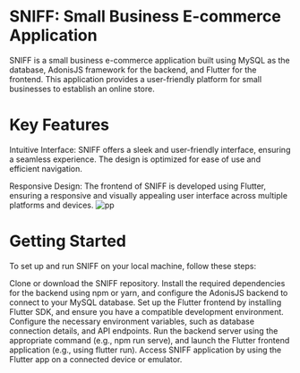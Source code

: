 # SNIFF: Small Business E-commerce Application
SNIFF is a small business e-commerce application built using MySQL as the database, AdonisJS framework for the backend, and Flutter for the frontend. This application provides a user-friendly platform for small businesses to establish an online store.

# Key Features
Intuitive Interface: SNIFF offers a sleek and user-friendly interface, ensuring a seamless experience. The design is optimized for ease of use and efficient navigation.

Responsive Design: The frontend of SNIFF is developed using Flutter, ensuring a responsive and visually appealing user interface across multiple platforms and devices.
![pp](https://github.com/mariaAbuAlhaija/SNIFF/assets/84870567/916b83b4-195d-4bca-b9c0-a9d0b121d345)

# Getting Started
To set up and run SNIFF on your local machine, follow these steps:

Clone or download the SNIFF repository.
Install the required dependencies for the backend using npm or yarn, and configure the AdonisJS backend to connect to your MySQL database.
Set up the Flutter frontend by installing Flutter SDK, and ensure you have a compatible development environment.
Configure the necessary environment variables, such as database connection details, and API endpoints.
Run the backend server using the appropriate command (e.g., npm run serve), and launch the Flutter frontend application (e.g., using flutter run).
Access SNIFF application by using the Flutter app on a connected device or emulator.
